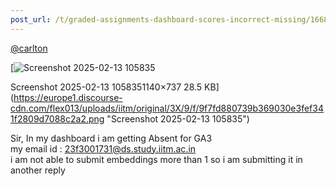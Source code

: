 ```yaml
---
post_url: /t/graded-assignments-dashboard-scores-incorrect-missing/166816/12
---
```

[@carlton](/u/carlton)  

[![Screenshot 2025-02-13 105835](https://europe1.discourse-cdn.com/flex013/uploads/iitm/optimized/3X/9/f/9f7fd880739b369030e3fef341f2809d7088c2a2_2_690x446.png)

Screenshot 2025-02-13 1058351140×737 28.5 KB](https://europe1.discourse-cdn.com/flex013/uploads/iitm/original/3X/9/f/9f7fd880739b369030e3fef341f2809d7088c2a2.png "Screenshot 2025-02-13 105835")

Sir, In my dashboard i am getting Absent for GA3  
my email id : 23f3001731@ds.study.iitm.ac.in  
i am not able to submit embeddings more than 1 so i am submitting it in another reply